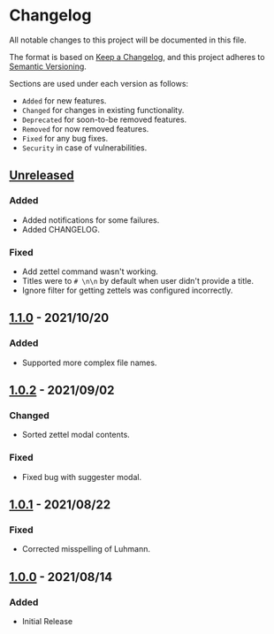 # Changelog
All notable changes to this project will be documented in this file.

The format is based on [Keep a Changelog](https://keepachangelog.com/en/1.0.0/), and this project adheres to [Semantic Versioning](https://semver.org/spec/v2.0.0.html).

Sections are used under each version as follows:
- `Added` for new features.
- `Changed` for changes in existing functionality.
- `Deprecated` for soon-to-be removed features.
- `Removed` for now removed features.
- `Fixed` for any bug fixes.
- `Security` in case of vulnerabilities.

## [Unreleased]

### Added

- Added notifications for some failures.
- Added CHANGELOG.

### Fixed

- Add zettel command wasn't working.
- Titles were to `# \n\n` by default when user didn't provide a title.
- Ignore filter for getting zettels was configured incorrectly.

## [1.1.0] - 2021/10/20

### Added

- Supported more complex file names.

## [1.0.2] - 2021/09/02

### Changed

- Sorted zettel modal contents.

### Fixed

- Fixed bug with suggester modal.

## [1.0.1] - 2021/08/22

### Fixed

- Corrected misspelling of Luhmann.

## [1.0.0] - 2021/08/14

### Added

- Initial Release


<!-- Links -->
[Unreleased]: https://github.com/Dyldog/luhman-obsidian-plugin/compare/1.1.0...HEAD
[1.1.0]: https://github.com/Dyldog/luhman-obsidian-plugin/compare/1.0.2...1.1.0
[1.0.2]: https://github.com/Dyldog/luhman-obsidian-plugin/compare/1.0.1...1.0.2
[1.0.1]: https://github.com/Dyldog/luhman-obsidian-plugin/compare/1.0.0...1.0.1
[1.0.0]: https://github.com/Dyldog/luhman-obsidian-plugin/releases/tag/1.0.0
